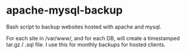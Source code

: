 # apache-mysql-backup
Bash script to backup websites hosted with apache and mysql.

For each site in /var/www/, and for each DB, will create a timestamped tar.gz / .sql file.
I use this for monthly backups for hosted clients.
